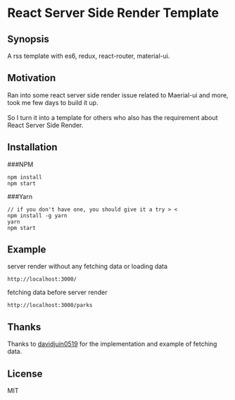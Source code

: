 # React Server Side Render Template

## Synopsis

A rss template with es6, redux, react-router, material-ui.

## Motivation

Ran into some react server side render issue related to Maerial-ui and more,<br />
took me few days to build it up.<br />
<br />
So I turn it into a template for others who also has the requirement about<br />
React Server Side Render.

## Installation

###NPM

    npm install
    npm start
###Yarn

    // if you don't have one, you should give it a try > < 
    npm install -g yarn
    yarn
    npm start

## Example

server render without any fetching data or loading data

    http://localhost:3000/

fetching data before server render

    http://localhost:3000/parks
    
## Thanks

Thanks to [davidjuin0519](https://github.com/davidjuin0519) for the implementation and example of fetching data.

## License

MIT
